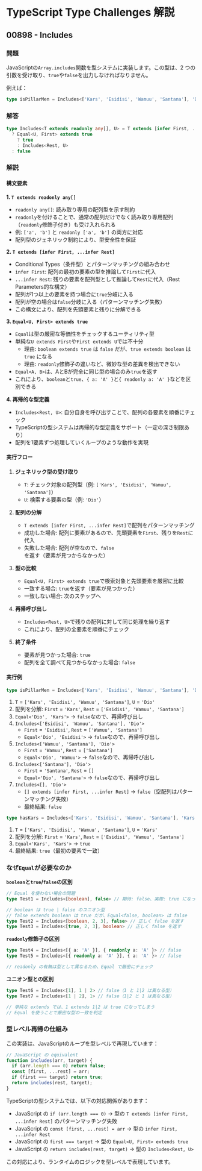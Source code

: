 # TypeScript Type Challenges 解説

## 00898 - Includes

### 問題

JavaScriptの`Array.includes`関数を型システムに実装します。この型は、2 つの引数を受け取り、`true`や`false`を出力しなければなりません。

例えば：

```typescript
type isPillarMen = Includes<['Kars', 'Esidisi', 'Wamuu', 'Santana'], 'Dio'> // expected to be `false`
```

### 解答

```typescript
type Includes<T extends readonly any[], U> = T extends [infer First, ...infer Rest]
  ? Equal<U, First> extends true
    ? true
    : Includes<Rest, U>
  : false
```

### 解説

#### 構文要素

**1. `T extends readonly any[]`**

- `readonly any[]`: 読み取り専用の配列型を示す制約
- `readonly`を付けることで、通常の配列だけでなく読み取り専用配列（`readonly`修飾子付き）も受け入れられる
- 例: `['a', 'b']` と `readonly ['a', 'b']` の両方に対応
- 配列型のジェネリック制約により、型安全性を保証

**2. `T extends [infer First, ...infer Rest]`**

- Conditional Types（条件型）とパターンマッチングの組み合わせ
- `infer First`: 配列の最初の要素の型を推論して`First`に代入
- `...infer Rest`: 残りの要素を配列型として推論して`Rest`に代入（Rest Parameters的な構文）
- 配列が1つ以上の要素を持つ場合に`true`分岐に入る
- 配列が空の場合は`false`分岐に入る（パターンマッチング失敗）
- この構文により、配列を先頭要素と残りに分解できる

**3. `Equal<U, First> extends true`**

- `Equal`は型の厳密な等価性をチェックするユーティリティ型
- 単純な`U extends First`や`First extends U`では不十分
  - 理由: `boolean extends true` は `false` だが、`true extends boolean` は `true` になる
  - 理由: `readonly`修飾子の違いなど、微妙な型の差異を検出できない
- `Equal<A, B>`は、AとBが完全に同じ型の場合のみ`true`を返す
- これにより、`boolean`と`true`、`{ a: 'A' }`と`{ readonly a: 'A' }`などを区別できる

**4. 再帰的な型定義**

- `Includes<Rest, U>`: 自分自身を呼び出すことで、配列の各要素を順番にチェック
- TypeScriptの型システムは再帰的な型定義をサポート（一定の深さ制限あり）
- 配列を1要素ずつ処理していくループのような動作を実現

#### 実行フロー

1. **ジェネリック型の受け取り**
   - `T`: チェック対象の配列型（例: `['Kars', 'Esidisi', 'Wamuu', 'Santana']`）
   - `U`: 検索する要素の型（例: `'Dio'`）

2. **配列の分解**
   - `T extends [infer First, ...infer Rest]`で配列をパターンマッチング
   - 成功した場合: 配列に要素があるので、先頭要素を`First`、残りを`Rest`に代入
   - 失敗した場合: 配列が空なので、`false`を返す（要素が見つからなかった）

3. **型の比較**
   - `Equal<U, First> extends true`で検索対象と先頭要素を厳密に比較
   - 一致する場合: `true`を返す（要素が見つかった）
   - 一致しない場合: 次のステップへ

4. **再帰呼び出し**
   - `Includes<Rest, U>`で残りの配列に対して同じ処理を繰り返す
   - これにより、配列の全要素を順番にチェック

5. **終了条件**
   - 要素が見つかった場合: `true`
   - 配列を全て調べて見つからなかった場合: `false`

#### 実行例

```typescript
type isPillarMen = Includes<['Kars', 'Esidisi', 'Wamuu', 'Santana'], 'Dio'>
```

1. `T` = `['Kars', 'Esidisi', 'Wamuu', 'Santana']`, `U` = `'Dio'`
2. 配列を分解: `First` = `'Kars'`, `Rest` = `['Esidisi', 'Wamuu', 'Santana']`
3. `Equal<'Dio', 'Kars'>` → `false`なので、再帰呼び出し
4. `Includes<['Esidisi', 'Wamuu', 'Santana'], 'Dio'>`
   - `First` = `'Esidisi'`, `Rest` = `['Wamuu', 'Santana']`
   - `Equal<'Dio', 'Esidisi'>` → `false`なので、再帰呼び出し
5. `Includes<['Wamuu', 'Santana'], 'Dio'>`
   - `First` = `'Wamuu'`, `Rest` = `['Santana']`
   - `Equal<'Dio', 'Wamuu'>` → `false`なので、再帰呼び出し
6. `Includes<['Santana'], 'Dio'>`
   - `First` = `'Santana'`, `Rest` = `[]`
   - `Equal<'Dio', 'Santana'>` → `false`なので、再帰呼び出し
7. `Includes<[], 'Dio'>`
   - `[] extends [infer First, ...infer Rest]` → `false`（空配列はパターンマッチング失敗）
   - 最終結果: `false`

```typescript
type hasKars = Includes<['Kars', 'Esidisi', 'Wamuu', 'Santana'], 'Kars'>
```

1. `T` = `['Kars', 'Esidisi', 'Wamuu', 'Santana']`, `U` = `'Kars'`
2. 配列を分解: `First` = `'Kars'`, `Rest` = `['Esidisi', 'Wamuu', 'Santana']`
3. `Equal<'Kars', 'Kars'>` → `true`
4. 最終結果: `true`（最初の要素で一致）

### なぜ`Equal`が必要なのか

**`boolean`と`true`/`false`の区別**

```typescript
// Equal を使わない場合の問題
type Test1 = Includes<[boolean], false> // 期待: false、実際: true になってしまう可能性

// boolean は true | false のユニオン型
// false extends boolean は true だが、Equal<false, boolean> は false
type Test2 = Includes<[boolean, 2, 3], false> // 正しく false を返す
type Test3 = Includes<[true, 2, 3], boolean> // 正しく false を返す
```

**`readonly`修飾子の区別**

```typescript
type Test4 = Includes<[{ a: 'A' }], { readonly a: 'A' }> // false
type Test5 = Includes<[{ readonly a: 'A' }], { a: 'A' }> // false

// readonly の有無は型として異なるため、Equal で厳密にチェック
```

**ユニオン型との区別**

```typescript
type Test6 = Includes<[1], 1 | 2> // false（1 と 1|2 は異なる型）
type Test7 = Includes<[1 | 2], 1> // false（1|2 と 1 は異なる型）

// 単純な extends では、1 extends 1|2 は true になってしまう
// Equal を使うことで厳密な型の一致を判定
```

### 型レベル再帰の仕組み

この実装は、JavaScriptのループを型レベルで再現しています：

```typescript
// JavaScript の equivalent
function includes(arr, target) {
  if (arr.length === 0) return false;
  const [first, ...rest] = arr;
  if (first === target) return true;
  return includes(rest, target);
}
```

TypeScriptの型システムでは、以下の対応関係があります：
- JavaScript の `if (arr.length === 0)` → 型の `T extends [infer First, ...infer Rest]` のパターンマッチング失敗
- JavaScript の `const [first, ...rest] = arr` → 型の `infer First, ...infer Rest`
- JavaScript の `first === target` → 型の `Equal<U, First> extends true`
- JavaScript の `return includes(rest, target)` → 型の `Includes<Rest, U>`

この対応により、ランタイムのロジックを型レベルで表現しています。
